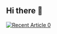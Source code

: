 ## Hi there 👋

<a target="_blank" href="https://github-readme-medium-recent-article.vercel.app/medium/@finartz_com/0"><img src="https://github-readme-medium-recent-article.vercel.app/medium@finartz_com/0" alt="Recent Article 0"> 
